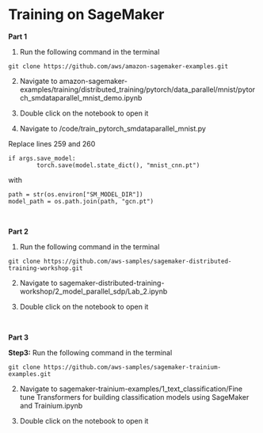 # Training on SageMaker

**Part 1** 

1. Run the following command in the terminal 

```
git clone https://github.com/aws/amazon-sagemaker-examples.git  
```
2. Navigate to amazon-sagemaker-examples/training/distributed_training/pytorch/data_parallel/mnist/pytorch_smdataparallel_mnist_demo.ipynb

3. Double click on the notebook to open it

4. Navigate to /code/train_pytorch_smdataparallel_mnist.py

Replace lines 259 and 260
```
if args.save_model:
        torch.save(model.state_dict(), "mnist_cnn.pt")
```

with 
```
path = str(os.environ["SM_MODEL_DIR"])
model_path = os.path.join(path, "gcn.pt")
```
&nbsp; 

**Part 2** 

1. Run the following command in the terminal 

```
git clone https://github.com/aws-samples/sagemaker-distributed-training-workshop.git
```

2. Navigate to sagemaker-distributed-training-workshop/2_model_parallel_sdp/Lab_2.ipynb

4. Double click on the notebook to open it

&nbsp; 


**Part 3** 

**Step3:** Run the following command in the terminal 
```
git clone https://github.com/aws-samples/sagemaker-trainium-examples.git 
```
2. Navigate to sagemaker-trainium-examples/1_text_classification/Fine tune Transformers for building classification models using SageMaker and Trainium.ipynb

4. Double click on the notebook to open it
